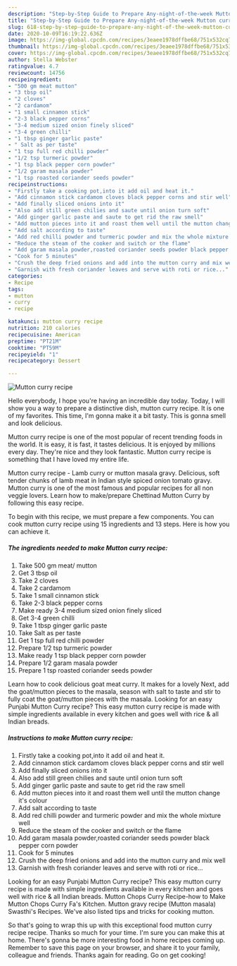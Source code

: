 ```yaml
---
description: "Step-by-Step Guide to Prepare Any-night-of-the-week Mutton curry recipe"
title: "Step-by-Step Guide to Prepare Any-night-of-the-week Mutton curry recipe"
slug: 618-step-by-step-guide-to-prepare-any-night-of-the-week-mutton-curry-recipe
date: 2020-10-09T16:19:22.636Z
image: https://img-global.cpcdn.com/recipes/3eaee1978dffbe68/751x532cq70/mutton-curry-recipe-recipe-main-photo.jpg
thumbnail: https://img-global.cpcdn.com/recipes/3eaee1978dffbe68/751x532cq70/mutton-curry-recipe-recipe-main-photo.jpg
cover: https://img-global.cpcdn.com/recipes/3eaee1978dffbe68/751x532cq70/mutton-curry-recipe-recipe-main-photo.jpg
author: Stella Webster
ratingvalue: 4.7
reviewcount: 14756
recipeingredient:
- "500 gm meat mutton"
- "3 tbsp oil"
- "2 cloves"
- "2 cardamom"
- "1 small cinnamon stick"
- "2-3 black pepper corns"
- "3-4 medium sized onion finely sliced"
- "3-4 green chilli"
- "1 tbsp ginger garlic paste"
- " Salt as per taste"
- "1 tsp full red chilli powder"
- "1/2 tsp turmeric powder"
- "1 tsp black pepper corn powder"
- "1/2 garam masala powder"
- "1 tsp roasted coriander seeds powder"
recipeinstructions:
- "Firstly take a cooking pot,into it add oil and heat it."
- "Add cinnamon stick cardamom cloves black pepper corns and stir well"
- "Add finally sliced onions into it"
- "Also add still green chilies and saute until onion turn soft"
- "Add ginger garlic paste and saute to get rid the raw smell"
- "Add mutton pieces into it and roast them well until the mutton change it&#39;s colour"
- "Add salt according to taste"
- "Add red chilli powder and turmeric powder and mix the whole mixture well"
- "Reduce the steam of the cooker and switch or the flame"
- "Add garam masala powder,roasted coriander seeds powder black pepper corn powder"
- "Cook for 5 minutes"
- "Crush the deep fried onions and add into the mutton curry and mix well"
- "Garnish with fresh coriander leaves and serve with roti or rice..."
categories:
- Recipe
tags:
- mutton
- curry
- recipe

katakunci: mutton curry recipe 
nutrition: 210 calories
recipecuisine: American
preptime: "PT21M"
cooktime: "PT59M"
recipeyield: "1"
recipecategory: Dessert

---
```



![Mutton curry recipe](https://img-global.cpcdn.com/recipes/3eaee1978dffbe68/751x532cq70/mutton-curry-recipe-recipe-main-photo.jpg)

Hello everybody, I hope you're having an incredible day today. Today, I will show you a way to prepare a distinctive dish, mutton curry recipe. It is one of my favorites. This time, I'm gonna make it a bit tasty. This is gonna smell and look delicious.

Mutton curry recipe is one of the most popular of recent trending foods in the world. It is easy, it is fast, it tastes delicious. It is enjoyed by millions every day. They're nice and they look fantastic. Mutton curry recipe is something that I have loved my entire life.

Mutton curry recipe - Lamb curry or mutton masala gravy. Delicious, soft tender chunks of lamb meat in Indian style spiced onion tomato gravy. Mutton curry is one of the most famous and popular recipes for all non veggie lovers. Learn how to make/prepare Chettinad Mutton Curry by following this easy recipe.


To begin with this recipe, we must prepare a few components. You can cook mutton curry recipe using 15 ingredients and 13 steps. Here is how you can achieve it.

<!--inarticleads1-->

##### The ingredients needed to make Mutton curry recipe:

1. Take 500 gm meat/ mutton
1. Get 3 tbsp oil
1. Take 2 cloves
1. Take 2 cardamom
1. Take 1 small cinnamon stick
1. Take 2-3 black pepper corns
1. Make ready 3-4 medium sized onion finely sliced
1. Get 3-4 green chilli
1. Take 1 tbsp ginger garlic paste
1. Take  Salt as per taste
1. Get 1 tsp full red chilli powder
1. Prepare 1/2 tsp turmeric powder
1. Make ready 1 tsp black pepper corn powder
1. Prepare 1/2 garam masala powder
1. Prepare 1 tsp roasted coriander seeds powder


Learn how to cook delicious goat meat curry. It makes for a lovely Next, add the goat/mutton pieces to the masala, season with salt to taste and stir to fully coat the goat/mutton pieces with the masala. Looking for an easy Punjabi Mutton Curry recipe? This easy mutton curry recipe is made with simple ingredients available in every kitchen and goes well with rice &amp; all Indian breads. 

<!--inarticleads2-->

##### Instructions to make Mutton curry recipe:

1. Firstly take a cooking pot,into it add oil and heat it.
1. Add cinnamon stick cardamom cloves black pepper corns and stir well
1. Add finally sliced onions into it
1. Also add still green chilies and saute until onion turn soft
1. Add ginger garlic paste and saute to get rid the raw smell
1. Add mutton pieces into it and roast them well until the mutton change it&#39;s colour
1. Add salt according to taste
1. Add red chilli powder and turmeric powder and mix the whole mixture well
1. Reduce the steam of the cooker and switch or the flame
1. Add garam masala powder,roasted coriander seeds powder black pepper corn powder
1. Cook for 5 minutes
1. Crush the deep fried onions and add into the mutton curry and mix well
1. Garnish with fresh coriander leaves and serve with roti or rice...


Looking for an easy Punjabi Mutton Curry recipe? This easy mutton curry recipe is made with simple ingredients available in every kitchen and goes well with rice &amp; all Indian breads. Mutton Chops Curry Recipe-how to Make Mutton Chops Curry Fa&#39;s Kitchen. Mutton gravy recipe (Mutton masala) Swasthi&#39;s Recipes. We&#39;ve also listed tips and tricks for cooking mutton. 

So that's going to wrap this up with this exceptional food mutton curry recipe recipe. Thanks so much for your time. I'm sure you can make this at home. There's gonna be more interesting food in home recipes coming up. Remember to save this page on your browser, and share it to your family, colleague and friends. Thanks again for reading. Go on get cooking!
